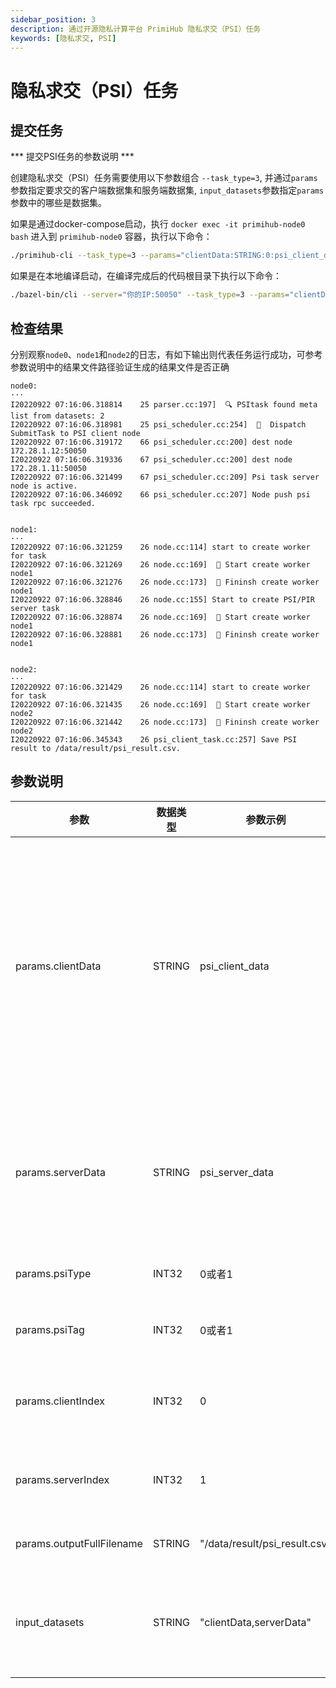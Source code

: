 ```yaml
---
sidebar_position: 3
description: 通过开源隐私计算平台 PrimiHub 隐私求交（PSI）任务
keywords: [隐私求交, PSI]
---
```


# 隐私求交（PSI）任务

## 提交任务
*** 提交PSI任务的参数说明 ***

创建隐私求交（PSI）任务需要使用以下参数组合 `--task_type=3`, 并通过`params`参数指定要求交的客户端数据集和服务端数据集, `input_datasets`参数指定`params`参数中的哪些是数据集。

如果是通过docker-compose启动，执行 `docker exec -it primihub-node0 bash` 进入到 `primihub-node0` 容器，执行以下命令：

```bash
./primihub-cli --task_type=3 --params="clientData:STRING:0:psi_client_data,serverData:STRING:0:psi_server_data,clientIndex:INT32:0:0,serverIndex:INT32:0:1,psiType:INT32:0:0,psiTag:INT32:0:0,outputFullFilename:STRING:0:/data/result/psi_result.csv" --input_datasets="clientData,serverData"
```

如果是在本地编译启动，在编译完成后的代码根目录下执行以下命令：

```bash
./bazel-bin/cli --server="你的IP:50050" --task_type=3 --params="clientData:STRING:0:psi_client_data,serverData:STRING:0:psi_server_data,clientIndex:INT32:0:0,serverIndex:INT32:0:1,psiType:INT32:0:0,psiTag:INT32:0:0,outputFullFilename:STRING:0:/data/result/psi_result.csv" --input_datasets="clientData,serverData"
```

## 检查结果
分别观察`node0`、`node1`和`node2`的日志，有如下输出则代表任务运行成功，可参考参数说明中的结果文件路径验证生成的结果文件是否正确

```
node0:
···
I20220922 07:16:06.318814    25 parser.cc:197]  🔍 PSItask found meta list from datasets: 2
I20220922 07:16:06.318981    25 psi_scheduler.cc:254]  📧  Dispatch SubmitTask to PSI client node
I20220922 07:16:06.319172    66 psi_scheduler.cc:200] dest node 172.28.1.12:50050
I20220922 07:16:06.319336    67 psi_scheduler.cc:200] dest node 172.28.1.11:50050
I20220922 07:16:06.321499    67 psi_scheduler.cc:209] Psi task server node is active.
I20220922 07:16:06.346092    66 psi_scheduler.cc:207] Node push psi task rpc succeeded.


node1:
···
I20220922 07:16:06.321259    26 node.cc:114] start to create worker for task
I20220922 07:16:06.321269    26 node.cc:169]  🤖️ Start create worker node1
I20220922 07:16:06.321276    26 node.cc:173]  🤖️ Fininsh create worker node1
I20220922 07:16:06.328846    26 node.cc:155] Start to create PSI/PIR server task
I20220922 07:16:06.328874    26 node.cc:169]  🤖️ Start create worker node1
I20220922 07:16:06.328881    26 node.cc:173]  🤖️ Fininsh create worker node1


node2:
···
I20220922 07:16:06.321429    26 node.cc:114] start to create worker for task
I20220922 07:16:06.321435    26 node.cc:169]  🤖️ Start create worker node2
I20220922 07:16:06.321442    26 node.cc:173]  🤖️ Fininsh create worker node2
I20220922 07:16:06.345343    26 psi_client_task.cc:257] Save PSI result to /data/result/psi_result.csv.
```
## 参数说明

| 参数| 数据类型 | 参数示例 | 参数说明
| ---- | ---- | ---- | ---- |
| params.clientData | STRING | psi_client_data | 该参数值为psi服务的客户端数据标识符，系统调度节点通过该标识符找到注册该数据的工作节点，将psi任务发往该工作节点。（当前在用例在node1中注册客户端数据，在config目录中的配置文件是primihub_node1.yaml，添加数据的保存路径，设置该数据的description为"psi_client_data"，作为该数据标志符。标志符由用户自主设置，请求任务中的参数值与配置文件中的值保持一致）|
| params.serverData | STRING | psi_server_data | 该参数值为psi服务的服务端数据标识符，系统调度节点通过该标识符找到注册该数据的工作节点，psi客户端节点将向该节点发送隐私求交请求。（用例中数据注册到节点node2中，数据注册方式与params.clientData参数说明描述相同）|
| params.psiType | INT32 | 0或者1 | 0表示该psi任务是求数据交集，1表示该psi任务是求数据的差集。|
| params.psiTag | INT32 | 0或者1 | psi支持多种底层协议实现，通过该参数区分，当前支持协议：0-ECDH,1-KKRT。|
| params.clientIndex | INT32 | 0 | 表示psi客服端用表格形式的客服端数据的第几列数据进行求交，该参数值取值范围[0，文件最大列-1]。|
| params.serverIndex | INT32 | 1 | 表示psi服务端用表格形式的服务端数据的第几列数据进行求交，该参数取值范围[0，文件最大列-1]。 |
| params.outputFullFilename | STRING | "/data/result/psi_result.csv" | 指定pis结果保存文件的文件名以及文件存储目录的绝对路径。 |
| input_datasets | STRING | "clientData,serverData" | 该参数值指定params参数集合的数据集参数，实例中params.clientData和params.serverData是数据集参数，通过数据集参数值找到相关工作节点。 |
